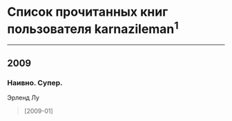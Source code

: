 # Список прочитанных книг пользователя karnazileman<sup>1</sup>
---

## 2009

### Наивно. Супер.
Эрленд Лу
> [2009-01] 



